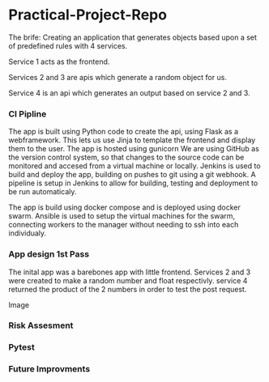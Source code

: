 # Practical-Project-Repo

The brife: Creating an application that generates objects based upon a set of predefined rules with 4 services.

Service 1 acts as the frontend.

Services 2 and 3 are apis which generate a random object for us.

Service 4 is an api which generates an output based on service 2 and 3.

### CI Pipline

The app is built using Python code to create the api, using Flask as a webframework. This lets us use Jinja to template the frontend and display them to the user. The app is hosted using gunicorn 
We are using GitHub as the version control system, so that changes to the source code can be monitored and accesed from a virtual machine or locally.
Jenkins is used to build and deploy the app, building on pushes to git using a git webhook. 
A pipeline is setup in Jenkins to allow for building, testing and deployment to be run automaticaly.

The app is build using docker compose and is deployed using docker swarm. Ansible is used to setup the virtual machines for the swarm, connecting workers to the manager without needing to ssh into each individualy.

### App design 1st Pass

The inital app was a barebones app with little frontend. Services 2 and 3 were created to make a random number and float respectivly. service 4 returned the product of the 2 numbers in order to test the post request. 

Image

### Risk Assesment


### Pytest


### Future Improvments
